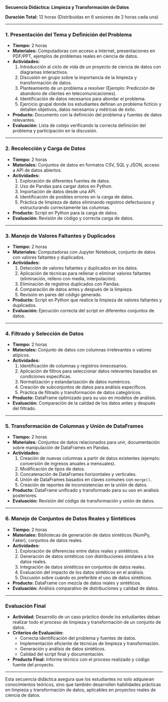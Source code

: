 **Secuencia Didáctica: Limpieza y Transformación de Datos**

**Duración Total:** 12 horas (Distribuidas en 6 sesiones de 2 horas cada una)

---

### **1. Presentación del Tema y Definición del Problema**
- **Tiempo:** 2 horas
- **Materiales:** Computadoras con acceso a internet, presentaciones en PDF/PPT, ejemplos de problemas reales en ciencia de datos.
- **Actividades:**
  1. Introducción al ciclo de vida de un proyecto de ciencia de datos con diagramas interactivos.
  2. Discusión en grupo sobre la importancia de la limpieza y transformación de datos.
  3. Planteamiento de un problema a resolver (Ejemplo: Predicción de abandono de clientes en telecomunicaciones).
  4. Identificación de datos necesarios para abordar el problema.
  5. Ejercicio grupal donde los estudiantes definan un problema ficticio y detallen objetivos, datos necesarios y métricas de éxito.
- **Producto:** Documento con la definición del problema y fuentes de datos relevantes.
- **Evaluación:** Lista de cotejo verificando la correcta definición del problema y participación en la discusión.

---

### **2. Recolección y Carga de Datos**
- **Tiempo:** 2 horas
- **Materiales:** Conjuntos de datos en formatos CSV, SQL y JSON, acceso a API de datos abiertos.
- **Actividades:**
  1. Exploración de diferentes fuentes de datos.
  2. Uso de Pandas para cargar datos en Python.
  3. Importación de datos desde una API.
  4. Identificación de posibles errores en la carga de datos.
  5. Práctica de limpieza de datos eliminando registros defectuosos y estructurando correctamente las columnas.
- **Producto:** Script en Python para la carga de datos.
- **Evaluación:** Revisión de código y correcta carga de datos.

---

### **3. Manejo de Valores Faltantes y Duplicados**
- **Tiempo:** 2 horas
- **Materiales:** Computadoras con Jupyter Notebook, conjunto de datos con valores faltantes y duplicados.
- **Actividades:**
  1. Detección de valores faltantes y duplicados en los datos.
  2. Aplicación de técnicas para rellenar o eliminar valores faltantes (eliminación, relleno con media, interpolación).
  3. Eliminación de registros duplicados con Pandas.
  4. Comparación de datos antes y después de la limpieza.
  5. Revisión en pares del código generado.
- **Producto:** Script en Python que realice la limpieza de valores faltantes y duplicados.
- **Evaluación:** Ejecución correcta del script en diferentes conjuntos de datos.

---

### **4. Filtrado y Selección de Datos**
- **Tiempo:** 2 horas
- **Materiales:** Conjunto de datos con columnas irrelevantes o valores atípicos.
- **Actividades:**
  1. Identificación de columnas y registros innecesarios.
  2. Aplicación de filtros para seleccionar datos relevantes basados en condiciones específicas.
  3. Normalización y estandarización de datos numéricos.
  4. Creación de subconjuntos de datos para análisis específicos.
  5. Práctica de filtrado y transformación de datos categóricos.
- **Producto:** DataFrame optimizado para su uso en modelos de análisis.
- **Evaluación:** Comparación de la calidad de los datos antes y después del filtrado.

---

### **5. Transformación de Columnas y Unión de DataFrames**
- **Tiempo:** 2 horas
- **Materiales:** Conjuntos de datos relacionados para unir, documentación sobre manipulación de DataFrames en Pandas.
- **Actividades:**
  1. Creación de nuevas columnas a partir de datos existentes (ejemplo: conversión de ingresos anuales a mensuales).
  2. Modificación de tipos de datos.
  3. Concatenación de DataFrames horizontales y verticales.
  4. Unión de DataFrames basados en claves comunes con `merge()`.
  5. Creación de reportes de inconsistencias en la unión de datos.
- **Producto:** DataFrame unificado y transformado para su uso en análisis posteriores.
- **Evaluación:** Revisión del código de transformación y unión de datos.

---

### **6. Manejo de Conjuntos de Datos Reales y Sintéticos**
- **Tiempo:** 2 horas
- **Materiales:** Bibliotecas de generación de datos sintéticos (NumPy, Faker), conjuntos de datos reales.
- **Actividades:**
  1. Exploración de diferencias entre datos reales y sintéticos.
  2. Generación de datos sintéticos con distribuciones similares a los datos reales.
  3. Integración de datos sintéticos en conjuntos de datos reales.
  4. Evaluación del impacto de los datos sintéticos en el análisis.
  5. Discusión sobre cuándo es preferible el uso de datos sintéticos.
- **Producto:** DataFrame con mezcla de datos reales y sintéticos.
- **Evaluación:** Análisis comparativo de distribuciones y calidad de datos.

---

### **Evaluación Final**
- **Actividad:** Desarrollo de un caso práctico donde los estudiantes deban realizar todo el proceso de limpieza y transformación de un conjunto de datos.
- **Criterios de Evaluación:**
  - Correcta identificación del problema y fuentes de datos.
  - Implementación eficiente de técnicas de limpieza y transformación.
  - Generación y análisis de datos sintéticos.
  - Calidad del script final y documentación.
- **Producto Final:** Informe técnico con el proceso realizado y código fuente del proyecto.

---

Esta secuencia didáctica asegura que los estudiantes no solo adquieran conocimientos teóricos, sino que también desarrollen habilidades prácticas en limpieza y transformación de datos, aplicables en proyectos reales de ciencia de datos.

